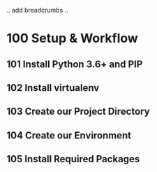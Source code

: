 .. add breadcrumbs ..

# 100 Setup & Workflow


## 101 Install Python 3.6+ and PIP


## 102 Install virtualenv


## 103 Create our Project Directory


## 104 Create our Environment


## 105 Install Required Packages

